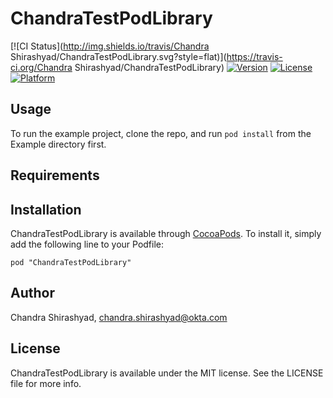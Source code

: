 # ChandraTestPodLibrary

[![CI Status](http://img.shields.io/travis/Chandra Shirashyad/ChandraTestPodLibrary.svg?style=flat)](https://travis-ci.org/Chandra Shirashyad/ChandraTestPodLibrary)
[![Version](https://img.shields.io/cocoapods/v/ChandraTestPodLibrary.svg?style=flat)](http://cocoadocs.org/docsets/ChandraTestPodLibrary)
[![License](https://img.shields.io/cocoapods/l/ChandraTestPodLibrary.svg?style=flat)](http://cocoadocs.org/docsets/ChandraTestPodLibrary)
[![Platform](https://img.shields.io/cocoapods/p/ChandraTestPodLibrary.svg?style=flat)](http://cocoadocs.org/docsets/ChandraTestPodLibrary)

## Usage

To run the example project, clone the repo, and run `pod install` from the Example directory first.

## Requirements

## Installation

ChandraTestPodLibrary is available through [CocoaPods](http://cocoapods.org). To install
it, simply add the following line to your Podfile:

    pod "ChandraTestPodLibrary"

## Author

Chandra Shirashyad, chandra.shirashyad@okta.com

## License

ChandraTestPodLibrary is available under the MIT license. See the LICENSE file for more info.


